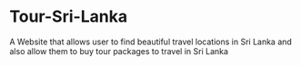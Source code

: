 # Tour-Sri-Lanka
A Website that allows user to find beautiful travel locations in Sri Lanka and also allow them to buy tour packages to travel in Sri Lanka
